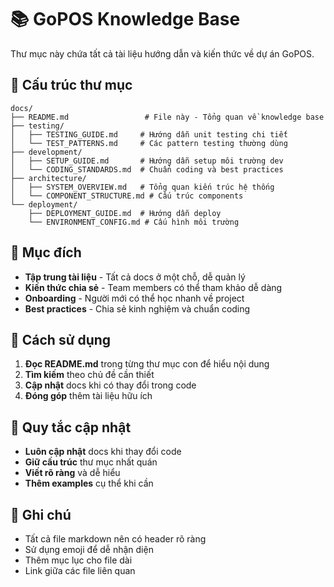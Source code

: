 # 📚 GoPOS Knowledge Base

Thư mục này chứa tất cả tài liệu hướng dẫn và kiến thức về dự án GoPOS.

## 📁 Cấu trúc thư mục

```
docs/
├── README.md                 # File này - Tổng quan về knowledge base
├── testing/
│   ├── TESTING_GUIDE.md     # Hướng dẫn unit testing chi tiết
│   └── TEST_PATTERNS.md     # Các pattern testing thường dùng
├── development/
│   ├── SETUP_GUIDE.md       # Hướng dẫn setup môi trường dev
│   └── CODING_STANDARDS.md  # Chuẩn coding và best practices
├── architecture/
│   ├── SYSTEM_OVERVIEW.md   # Tổng quan kiến trúc hệ thống
│   └── COMPONENT_STRUCTURE.md # Cấu trúc components
└── deployment/
    ├── DEPLOYMENT_GUIDE.md  # Hướng dẫn deploy
    └── ENVIRONMENT_CONFIG.md # Cấu hình môi trường
```

## 🎯 Mục đích

- **Tập trung tài liệu** - Tất cả docs ở một chỗ, dễ quản lý
- **Kiến thức chia sẻ** - Team members có thể tham khảo dễ dàng
- **Onboarding** - Người mới có thể học nhanh về project
- **Best practices** - Chia sẻ kinh nghiệm và chuẩn coding

## 📖 Cách sử dụng

1. **Đọc README.md** trong từng thư mục con để hiểu nội dung
2. **Tìm kiếm** theo chủ đề cần thiết
3. **Cập nhật** docs khi có thay đổi trong code
4. **Đóng góp** thêm tài liệu hữu ích

## 🔄 Quy tắc cập nhật

- **Luôn cập nhật** docs khi thay đổi code
- **Giữ cấu trúc** thư mục nhất quán
- **Viết rõ ràng** và dễ hiểu
- **Thêm examples** cụ thể khi cần

## 📝 Ghi chú

- Tất cả file markdown nên có header rõ ràng
- Sử dụng emoji để dễ nhận diện
- Thêm mục lục cho file dài
- Link giữa các file liên quan
